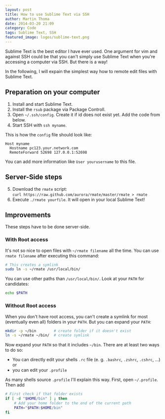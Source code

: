 ```yaml
---
layout: post
title: How to use Sublime Text via SSH
author: Martin Thoma
date: 2014-03-20 21:09
category: Code
tags: Sublime Text, SSH
featured_image: logos/sublime-text.png
---
```


Sublime Text is the best editor I have ever used. One argument for vim and against
SSH could be that you can't simply use Sublime Text when you're accessing a
computer via SSH. But there is a way!

In the following, I will expain the simplest way how to remote edit files with
Sublime Text.

## Preparation on your computer

<ol>
    <li>Install and start Sublime Text.</li>
    <li>Install the <code>rsub</code> package via Package Controll.</li>
    <li>Open <code>~/.ssh/config</code>. Create it if id does not exist yet. Add
        the code from below.</li>
    <li>Start SSH with <code>ssh myname</code>.</li>
</ol>

This is how the `config` file should look like:

```text
Host myname
  Hostname pc123.your.network.com
  RemoteForward 52698 127.0.0.1:52698
```

 You can add more information like `User yourusername` to this file.

## Server-Side steps

<ol start="5">
    <li>Download the <code>rmate</code> script:<br/>
<code>curl https://raw.github.com/aurora/rmate/master/rmate &gt; rmate</code>
    </li>
    <li>Execute <code>./rmate yourfile</code>. It will open in your local Sublime Text!</li>
</ol>

## Improvements

These steps have to be done server-side.

### With Root access
It's not so nice to open files with `~/rmate filename` all the time. You can
use `rmate filename` after executing this command:

```bash
# This creates a symlink
sudo ln -s ~/rmate /usr/local/bin/
```

You can use other paths than `/usr/local/bin/`. Look at your `PATH` for candidates:

```bash
echo $PATH
```

### Without Root access
When you don't have root access, you can't create a symlink for most (eventually even all)
folders in your `PATH`. But you can expand your `PATH`:

```bash
mkdir -p ~/bin        # create folder if it doesn't exist
ln -s ~/rmate ~/bin/  # create symlink
```

Now expand your `PATH` so that it includes `~/bin`. There are at least two ways
to do so:

* You can directly edit your shells `.rc` file (e. g. `.bashrc`, `.zshrc`, `.cshrc`, ...) or
* you can edit your `.profile`

As many shells source `.profile` I'll explain this way. First, open `~/.profile`.
Then add

```bash
# First check if that folder exists
if [ -d "$HOME/bin" ] ; then
    # Add your home folder to the end of the current path
    PATH="$PATH:$HOME/bin"
fi
```
